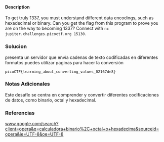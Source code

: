 #### Description

To get truly 1337, you must understand different data encodings, such as hexadecimal or binary. Can you get the flag from this program to prove you are on the way to becoming 1337? Connect with `nc jupiter.challenges.picoctf.org 15130`.
### Solucion
presenta un servidor que envía cadenas de texto codificadas en diferentes formatos puedes utilizar paginas para hacer la conversión

```
picoCTF{learning_about_converting_values_02167de8}
```
### Notas Adicionales

Este desafío se centra en comprender y convertir diferentes codificaciones de datos, como binario, octal y hexadecimal.
### Referencias
www.google.com/search?client=opera&q=calculadora+binario%2C+octal+o+hexadecima&sourceid=opera&ie=UTF-8&oe=UTF-8

